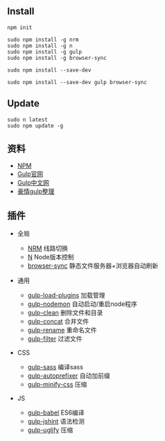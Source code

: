 ## Install

```
npm init 

sudo npm install -g nrm
sudo npm install -g n
sudo npm install -g gulp
sudo npm install -g browser-sync

sudo npm install --save-dev

sudo npm install --save-dev gulp browser-sync
```

## Update
```
sudo n latest
sudo npm update -g
```

## 资料
- [NPM](https://www.npmjs.com/)
- [Gulp官网](http://gulpjs.com/)
- [Gulp中文网](http://www.gulpjs.com.cn/)
- [豪情gulp整理](https://github.com/jsfront/use-gulp)

## 插件
- 全局
  - [NRM](https://www.npmjs.com/package/nrm) 线路切换
  - [N](https://www.npmjs.com/package/n) Node版本控制
  - [browser-sync](https://www.npmjs.com/package/browser-sync) 静态文件服务器+浏览器自动刷新

- 通用
  - [gulp-load-plugins](https://www.npmjs.com/package/gulp-load-plugins) 加载管理
  - [gulp-nodemon](https://www.npmjs.com/package/gulp-nodemon) 自动启动/重启node程序
  - [gulp-clean](https://github.com/peter-vilja/gulp-clean)  删除文件和目录
  - [gulp-concat](https://github.com/wearefractal/gulp-concat) 合并文件
  - [gulp-rename](https://github.com/hparra/gulp-rename) 重命名文件
  - [gulp-filter](https://github.com/sindresorhus/gulp-filter) 过滤文件

- CSS
  - [gulp-sass](https://www.npmjs.com/package/gulp-sass) 编译sass
  - [gulp-autoprefixer](https://www.npmjs.com/package/gulp-autoprefixer) 自动加前缀
  - [gulp-minify-css](https://www.npmjs.com/package/gulp-minify-css) 压缩

- JS 
  - [gulp-babel](https://www.npmjs.com/package/gulp-babel) ES6编译
  - [gulp-jshint](https://www.npmjs.com/package/gulp-jshint) 语法检测
  - [gulp-uglify](https://github.com/terinjokes/gulp-uglify) 压缩


